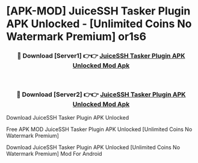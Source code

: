 # [APK-MOD] JuiceSSH Tasker Plugin APK Unlocked - [Unlimited Coins No Watermark Premium] or1s6



<div align="center">
<h3>🔴 Download [Server1] 👉👉 <a href="https://momento.my/?title=JuiceSSH_Tasker_Plugin_APK_Unlocked">JuiceSSH Tasker Plugin APK Unlocked Mod Apk</a></h3><br>

<h3>🔴 Download [Server2] 👉👉 <a href="https://momento.my/?title=JuiceSSH_Tasker_Plugin_APK_Unlocked">JuiceSSH Tasker Plugin APK Unlocked Mod Apk</a></h3>
</div>



Download JuiceSSH Tasker Plugin APK Unlocked 

Free APK MOD JuiceSSH Tasker Plugin APK Unlocked [Unlimited Coins No Watermark Premium]

Download JuiceSSH Tasker Plugin APK Unlocked [Unlimited Coins No Watermark Premium] Mod For Android
